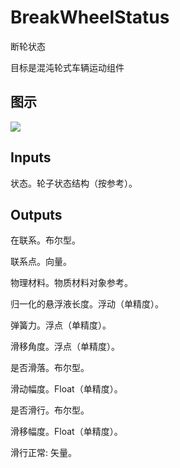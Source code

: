 # BreakWheelStatus

断轮状态

目标是混沌轮式车辆运动组件

## 图示

![]($-20221218-21245273.png)

## Inputs

状态。轮子状态结构（按参考）。  

## Outputs

在联系。布尔型。

联系点。向量。

物理材料。物质材料对象参考。

归一化的悬浮液长度。浮动（单精度）。

弹簧力。浮点（单精度）。

滑移角度。浮点（单精度）。

是否滑落。布尔型。

滑动幅度。Float（单精度）。

是否滑行。布尔型。

滑移幅度。Float（单精度）。

滑行正常: 矢量。
